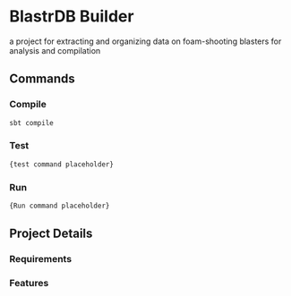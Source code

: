 # BlastrDB Builder
a project for extracting and organizing data on foam-shooting blasters for analysis and compilation

## Commands
### Compile
```bash
sbt compile
```

### Test
```bash
{test command placeholder}
```

### Run
```bash
{Run command placeholder}
```
## Project Details 
### Requirements

### Features